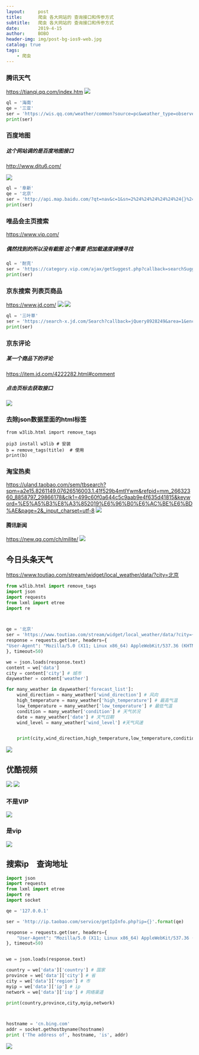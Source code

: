 ```yaml
---
layout:     post
title:      爬虫 各大网站的 查询接口和传参方式
subtitle:   爬虫 各大网站的 查询接口和传参方式
date:       2019-4-15
author:     BOBO
header-img: img/post-bg-ios9-web.jpg
catalog: true
tags:
    - 爬虫
---
```



### 腾讯天气
https://tianqi.qq.com/index.htm
![](https://camo.githubusercontent.com/40a7ddac6f25e23979066f23624c2c066262052d/68747470733a2f2f696d672d626c6f672e6373646e696d672e636e2f32303139303431353134333934303938392e706e673f782d6f73732d70726f636573733d696d6167652f77617465726d61726b2c747970655f5a6d46755a33706f5a57356e6147567064476b2c736861646f775f31302c746578745f6148523063484d364c7939696247396e4c6d4e7a5a473475626d56304c334678587a51784e5441774d6a49792c73697a655f31362c636f6c6f725f4646464646462c745f3730)
```python
ql = '海南'
qe = '三亚'
ser = 'https://wis.qq.com/weather/common?source=pc&weather_type=observe%7Cforecast_1h%7Cforecast_24h%7Cindex%7Calarm%7Climit%7Ctips%7Crise&province={}&city={}'.format(ql, qe)
print(ser)
```
### 百度地图
##### 这个网站调的是百度地图接口 
http://www.ditu6.com/

![](https://camo.githubusercontent.com/754d4357bdfa1c28deec8beee76d10a97f81f0ff/68747470733a2f2f696d672d626c6f672e6373646e696d672e636e2f32303139303431353134343434363832342e706e673f782d6f73732d70726f636573733d696d6167652f77617465726d61726b2c747970655f5a6d46755a33706f5a57356e6147567064476b2c736861646f775f31302c746578745f6148523063484d364c7939696247396e4c6d4e7a5a473475626d56304c334678587a51784e5441774d6a49792c73697a655f31362c636f6c6f725f4646464646462c745f3730)
```python
ql = '阜新'
qe = '北京'
ser = 'http://api.map.baidu.com/?qt=nav&c=1&sn=2%24%24%24%24%24%24{}%24%240%24%24%24%24&en=2%24%24%24%24%24%24{}%24%240%24%24%24%24&sy=0&ie=utf-8&oue=1&fromproduct=jsapi&res=api'.format(ql,qe)
print(ser)
```
### 唯品会主页搜索
https://www.vip.com/
##### 偶然找到的所以没有截图 这个需要 把加载速度调慢寻找
```python
ql = '耐克'
ser = 'https://category.vip.com/ajax/getSuggest.php?callback=searchSuggestions&keyword={}&_=1555241988506'.format(ql)
print(ser)
```
### 京东搜索 列表页商品
https://www.jd.com/
![](https://camo.githubusercontent.com/37eacd974dd525d1220cd72097efe828d00e6c52/68747470733a2f2f696d672d626c6f672e6373646e696d672e636e2f32303139303431353134353632333136362e706e673f782d6f73732d70726f636573733d696d6167652f77617465726d61726b2c747970655f5a6d46755a33706f5a57356e6147567064476b2c736861646f775f31302c746578745f6148523063484d364c7939696247396e4c6d4e7a5a473475626d56304c334678587a51784e5441774d6a49792c73697a655f31362c636f6c6f725f4646464646462c745f3730)
![](https://camo.githubusercontent.com/8215e22af872b5f1ee3062b5d565b55bf3e687e7/68747470733a2f2f696d672d626c6f672e6373646e696d672e636e2f32303139303431353134353634313434352e706e673f782d6f73732d70726f636573733d696d6167652f77617465726d61726b2c747970655f5a6d46755a33706f5a57356e6147567064476b2c736861646f775f31302c746578745f6148523063484d364c7939696247396e4c6d4e7a5a473475626d56304c334678587a51784e5441774d6a49792c73697a655f31362c636f6c6f725f4646464646462c745f3730)
```python
ql = '三叶草'
ser = 'https://search-x.jd.com/Search?callback=jQuery8928249&area=1&enc=utf-8&keyword={}&adType=7&page=1&ad_ids=291%3A24&xtest=new_search&_=1555292292157'.format(ql)
print(ser)
```
### 京东评论
##### 某一个商品下的评论 
https://item.jd.com/4222282.html#comment
##### 点击页标去获取接口
![](https://camo.githubusercontent.com/803cda23bf391252eadc6c8845e4086ebe6573fd/68747470733a2f2f696d672d626c6f672e6373646e696d672e636e2f32303139303431353135323631383937352e706e673f782d6f73732d70726f636573733d696d6167652f77617465726d61726b2c747970655f5a6d46755a33706f5a57356e6147567064476b2c736861646f775f31302c746578745f6148523063484d364c7939696247396e4c6d4e7a5a473475626d56304c334678587a51784e5441774d6a49792c73697a655f31362c636f6c6f725f4646464646462c745f3730)
### 去除json数据里面的html标签
```
from w3lib.html import remove_tags

pip3 install w3lib # 安装
b = remove_tags(title)  # 使用
print(b)
```
### 淘宝热卖
https://uland.taobao.com/sem/tbsearch?spm=a2e15.8261149.07626516003.1.41f529b4mtIYwm&refpid=mm_26632360_8858797_29866178&clk1=499c60f0a644c5c9aab9e4f635d41815&keyword=%E5%A5%B3%E8%A3%852019%E6%96%B0%E6%AC%BE%E6%BD%AE&page=2&_input_charset=utf-8
![](https://camo.githubusercontent.com/335d5e7adc1298efed3a5e99338b679e7565297a/68747470733a2f2f696d672d626c6f672e6373646e696d672e636e2f323031393034323431353438343135302e706e673f782d6f73732d70726f636573733d696d6167652f77617465726d61726b2c747970655f5a6d46755a33706f5a57356e6147567064476b2c736861646f775f31302c746578745f6148523063484d364c7939696247396e4c6d4e7a5a473475626d56304c334678587a51784e5441774d6a49792c73697a655f31362c636f6c6f725f4646464646462c745f3730)
#### 腾讯新闻
https://new.qq.com/ch/milite/
![](https://img-blog.csdnimg.cn/20190424163441281.png?x-oss-process=image/watermark,type_ZmFuZ3poZW5naGVpdGk,shadow_10,text_aHR0cHM6Ly9ibG9nLmNzZG4ubmV0L3FxXzQxNTAwMjIy,size_16,color_FFFFFF,t_70)


## 今日头条天气
https://www.toutiao.com/stream/widget/local_weather/data/?city=北京
```python
from w3lib.html import remove_tags
import json
import requests
from lxml import etree
import re



qe = '北京'
ser = 'https://www.toutiao.com/stream/widget/local_weather/data/?city={}'.format(qe)
response = requests.get(ser, headers={
"User-Agent": "Mozilla/5.0 (X11; Linux x86_64) AppleWebKit/537.36 (KHTML, like Gecko) Chrome/68.0.3440.106 Safari/537.36",
}, timeout=50)

we = json.loads(response.text)
content = we['data']
city = content['city'] # 城市
dayweather = content['weather']

for many_weather in dayweather['forecast_list']:
    wind_direction = many_weather['wind_direction'] # 风向
    high_temperature = many_weather['high_temperature'] # 最高气温
    low_temperature = many_weather['low_temperature'] # 最低气温
    condition = many_weather['condition'] # 天气状况
    date = many_weather['date'] # 天气日期
    wind_level = many_weather['wind_level'] #天气风速


    print(city,wind_direction,high_temperature,low_temperature,condition,date,wind_level)
```
![](https://camo.githubusercontent.com/b064ee267490fb1a43827c304b1afc0b074a7b0e/68747470733a2f2f696d672d626c6f672e6373646e696d672e636e2f32303139303432343136333434313238312e706e673f782d6f73732d70726f636573733d696d6167652f77617465726d61726b2c747970655f5a6d46755a33706f5a57356e6147567064476b2c736861646f775f31302c746578745f6148523063484d364c7939696247396e4c6d4e7a5a473475626d56304c334678587a51784e5441774d6a49792c73697a655f31362c636f6c6f725f4646464646462c745f3730)
## 优酷视频
![](https://img-blog.csdnimg.cn/20190603083830558.png?x-oss-process=image/watermark,type_ZmFuZ3poZW5naGVpdGk,shadow_10,text_aHR0cHM6Ly9ibG9nLmNzZG4ubmV0L3FxXzQxNTAwMjIy,size_16,color_FFFFFF,t_70)
![](https://img-blog.csdnimg.cn/20190603083850827.png?x-oss-process=image/watermark,type_ZmFuZ3poZW5naGVpdGk,shadow_10,text_aHR0cHM6Ly9ibG9nLmNzZG4ubmV0L3FxXzQxNTAwMjIy,size_16,color_FFFFFF,t_70)
### 不是VIP
![](https://img-blog.csdnimg.cn/20190603083917696.png?x-oss-process=image/watermark,type_ZmFuZ3poZW5naGVpdGk,shadow_10,text_aHR0cHM6Ly9ibG9nLmNzZG4ubmV0L3FxXzQxNTAwMjIy,size_16,color_FFFFFF,t_70)
### 是vip
![](https://img-blog.csdnimg.cn/20190603083941675.png?x-oss-process=image/watermark,type_ZmFuZ3poZW5naGVpdGk,shadow_10,text_aHR0cHM6Ly9ibG9nLmNzZG4ubmV0L3FxXzQxNTAwMjIy,size_16,color_FFFFFF,t_70)
## 搜索ip　查询地址
```python
import json
import requests
from lxml import etree
import re
import socket

qe = '127.0.0.1'

ser = 'http://ip.taobao.com/service/getIpInfo.php?ip={}'.format(qe)

response = requests.get(ser, headers={
    "User-Agent": "Mozilla/5.0 (X11; Linux x86_64) AppleWebKit/537.36 (KHTML, like Gecko) Chrome/68.0.3440.106 Safari/537.36",
}, timeout=50)


we = json.loads(response.text)

country = we['data']['country'] # 国家
province = we['data']['city'] # 省
city = we['data']['region'] # 市
myip = we['data']['ip'] # ip
network = we['data']['isp'] # 网络渠道

print(country,province,city,myip,network)




```
```python
hostname = 'cn.bing.com'
addr = socket.gethostbyname(hostname)
print ('The address of', hostname, 'is', addr)
```
![](https://img-blog.csdnimg.cn/20190603084419351.png)
